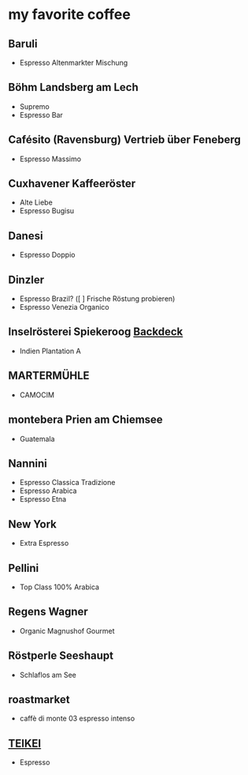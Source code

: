 # my favorite coffee

## Baruli

- Espresso Altenmarkter Mischung 

## Böhm Landsberg am Lech

- Supremo
- Espresso Bar

## Cafésito (Ravensburg) Vertrieb über Feneberg

- Espresso Massimo

## Cuxhavener Kaffeeröster

- Alte Liebe 
- Espresso Bugisu

## Danesi

- Espresso Doppio

## Dinzler 

- Espresso Brazil? ([ ] Frische Röstung probieren)
- Espresso Venezia Organico

## Inselrösterei Spiekeroog [Backdeck](https://backdeck-spiekeroog.de)

- Indien Plantation A

## MARTERMÜHLE

- CAMOCIM

## montebera Prien am Chiemsee 
- Guatemala 

## Nannini 

- Espresso Classica Tradizione
- Espresso Arabica 
- Espresso Etna 

## New York 

- Extra Espresso

## Pellini 

- Top Class 100% Arabica

## Regens Wagner

- Organic Magnushof Gourmet 

## Röstperle Seeshaupt

- Schlaflos am See

## roastmarket

- caffè di monte 03 espresso intenso 

## [TEIKEI](https://teikeicoffee.org/) 

- Espresso








